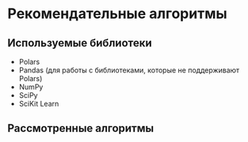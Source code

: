 # Рекомендательные алгоритмы

## Используемые библиотеки

- Polars
- Pandas (для работы с библиотеками, которые не поддерживают Polars)
- NumPy
- SciPy
- SciKit Learn

## Рассмотренные алгоритмы

